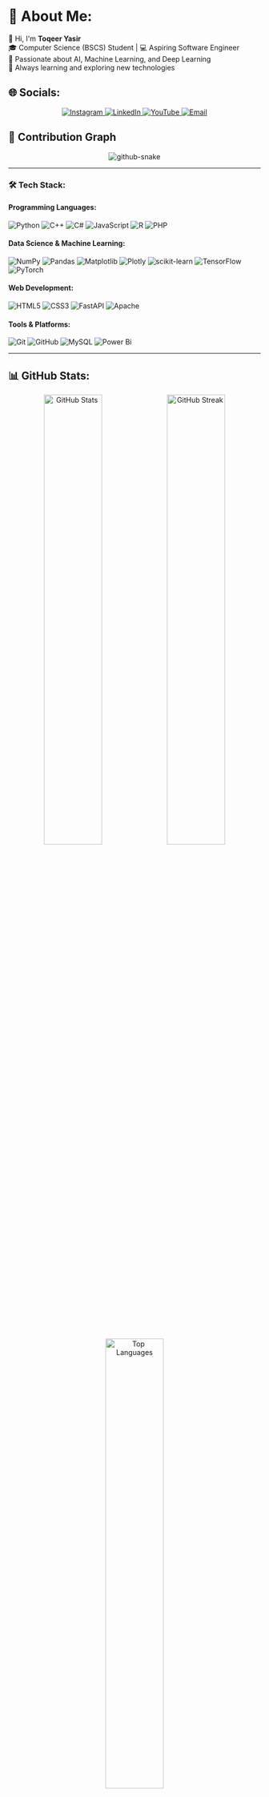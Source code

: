 # 💫 About Me:
👋 Hi, I'm **Toqeer Yasir**  
🎓 Computer Science (BSCS) Student | 💻 Aspiring Software Engineer  
🤖 Passionate about AI, Machine Learning, and Deep Learning  
🌱 Always learning and exploring new technologies  

## 🌐 Socials:
<p align="center">
  <a href="https://instagram.com/toqeer_yasir">
    <img src="https://img.shields.io/badge/Instagram-%23E4405F.svg?logo=Instagram&logoColor=white" alt="Instagram">
  </a>
  <a href="https://linkedin.com/in/toqeer-yasir-7b6b56330">
    <img src="https://img.shields.io/badge/LinkedIn-%230077B5.svg?logo=linkedin&logoColor=white" alt="LinkedIn">
  </a>
  <a href="https://youtube.com/@-innocent-44">
    <img src="https://img.shields.io/badge/YouTube-%23FF0000.svg?logo=YouTube&logoColor=white" alt="YouTube">
  </a>
  <a href="mailto:miantoqeeryasir0@gmail.com">
    <img src="https://img.shields.io/badge/Email-D14836?logo=gmail&logoColor=white" alt="Email">
  </a>
</p>

## 🐍 Contribution Graph
<p align="center">
  <img alt="github-snake" src="https://raw.githubusercontent.com/toqeeryasir/toqeeryasir/output/github-snake-dark.svg" />
</p>

---

### 🛠️ Tech Stack:

#### **Programming Languages:**
![Python](https://img.shields.io/badge/python-3670A0?style=for-the-badge&logo=python&logoColor=ffdd54) ![C++](https://img.shields.io/badge/c++-%2300599C.svg?style=for-the-badge&logo=c%2B%2B&logoColor=white) ![C#](https://img.shields.io/badge/c%23-%23239120.svg?style=for-the-badge&logo=csharp&logoColor=white) ![JavaScript](https://img.shields.io/badge/javascript-%23323330.svg?style=for-the-badge&logo=javascript&logoColor=%23F7DF1E) ![R](https://img.shields.io/badge/r-%23276DC3.svg?style=for-the-badge&logo=r&logoColor=white) ![PHP](https://img.shields.io/badge/php-%23777BB4.svg?style=for-the-badge&logo=php&logoColor=white)  

#### **Data Science & Machine Learning:**
![NumPy](https://img.shields.io/badge/numpy-%23013243.svg?style=for-the-badge&logo=numpy&logoColor=white) ![Pandas](https://img.shields.io/badge/pandas-%23150458.svg?style=for-the-badge&logo=pandas&logoColor=white) ![Matplotlib](https://img.shields.io/badge/Matplotlib-%23ffffff.svg?style=for-the-badge&logo=Matplotlib&logoColor=black) ![Plotly](https://img.shields.io/badge/Plotly-%233F4F75.svg?style=for-the-badge&logo=plotly&logoColor=white) ![scikit-learn](https://img.shields.io/badge/scikit--learn-%23F7931E.svg?style=for-the-badge&logo=scikit-learn&logoColor=white) ![TensorFlow](https://img.shields.io/badge/TensorFlow-%23FF6F00.svg?style=for-the-badge&logo=TensorFlow&logoColor=white) ![PyTorch](https://img.shields.io/badge/PyTorch-%23EE4C2C.svg?style=for-the-badge&logo=PyTorch&logoColor=white)  

#### **Web Development:**
![HTML5](https://img.shields.io/badge/html5-%23E34F26.svg?style=for-the-badge&logo=html5&logoColor=white) ![CSS3](https://img.shields.io/badge/css3-%231572B6.svg?style=for-the-badge&logo=css3&logoColor=white) ![FastAPI](https://img.shields.io/badge/FastAPI-005571?style=for-the-badge&logo=fastapi) ![Apache](https://img.shields.io/badge/apache-%23D42029.svg?style=for-the-badge&logo=apache&logoColor=white)  


#### **Tools & Platforms:**
![Git](https://img.shields.io/badge/git-%23F05033.svg?style=for-the-badge&logo=git&logoColor=white) ![GitHub](https://img.shields.io/badge/github-%23121011.svg?style=for-the-badge&logo=github&logoColor=white) ![MySQL](https://img.shields.io/badge/mysql-4479A1.svg?style=for-the-badge&logo=mysql&logoColor=white) ![Power Bi](https://img.shields.io/badge/power_bi-F2C811?style=for-the-badge&logo=powerbi&logoColor=black)  

---

## 📊 GitHub Stats:
<p align="center">
  <img src="https://github-readme-stats.vercel.app/api?username=toqeeryasir&theme=dark&hide_border=false&include_all_commits=true&count_private=false&show_icons=true&line_height=20" width="48%" alt="GitHub Stats" />
  <img src="https://github-readme-streak-stats.herokuapp.com/?user=toqeeryasir&theme=dark&hide_border=false" width="48%" alt="GitHub Streak" />
</p>
<p align="center">
  <img src="https://github-readme-stats.vercel.app/api/top-langs/?username=toqeeryasir&theme=dark&hide_border=false&include_all_commits=true&count_private=false&layout=compact" width="48%" alt="Top Languages" />
</p>

---

[![](https://visitcount.itsvg.in/api?id=toqeeryasir&icon=0&color=0)](https://visitcount.itsvg.in)  

